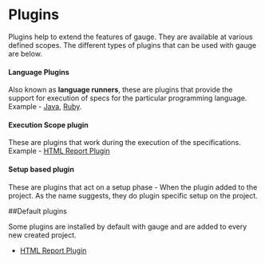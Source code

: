 # Plugins

Plugins help to extend the features of gauge. They are available at various defined scopes. The different types of plugins that can be used with gauge are below.

#### Language Plugins
 Also known as **language runners**, these are plugins that provide the support for execution of specs for the particular programming language. Example - [Java](../test_code/java.md), [Ruby](../test_code/java.md).

#### Execution Scope plugin
These are plugins that work during the execution of the specifications.
Example - [HTML Report Plugin](html_report_plugin)

#### Setup based plugin
These are plugins that act on a setup phase - When the plugin added to the project. As the name suggests, they do plugin specific setup on the project.



##Default plugins

Some plugins are installed by default with gauge and are added to every new created project.

 * [HTML Report Plugin](html_report_plugin)


